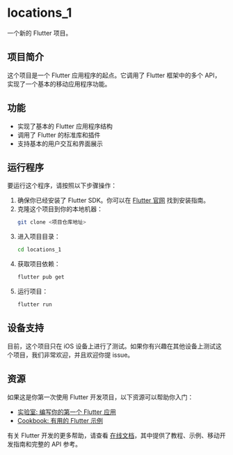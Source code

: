 # locations_1

一个新的 Flutter 项目。

## 项目简介

这个项目是一个 Flutter 应用程序的起点。它调用了 Flutter 框架中的多个 API，实现了一个基本的移动应用程序功能。

## 功能

- 实现了基本的 Flutter 应用程序结构
- 调用了 Flutter 的标准库和插件
- 支持基本的用户交互和界面展示

## 运行程序

要运行这个程序，请按照以下步骤操作：

1. 确保你已经安装了 Flutter SDK。你可以在 [Flutter 官网](https://docs.flutter.dev/get-started/install) 找到安装指南。
2. 克隆这个项目到你的本地机器：
    ```sh
    git clone <项目仓库地址>
    ```
3. 进入项目目录：
    ```sh
    cd locations_1
    ```
4. 获取项目依赖：
    ```sh
    flutter pub get
    ```
5. 运行项目：
    ```sh
    flutter run
    ```

## 设备支持

目前，这个项目只在 iOS 设备上进行了测试。如果你有兴趣在其他设备上测试这个项目，我们非常欢迎，并且欢迎你提 issue。

## 资源

如果这是你第一次使用 Flutter 开发项目，以下资源可以帮助你入门：

- [实验室: 编写你的第一个 Flutter 应用](https://docs.flutter.dev/get-started/codelab)
- [Cookbook: 有用的 Flutter 示例](https://docs.flutter.dev/cookbook)

有关 Flutter 开发的更多帮助，请查看 [在线文档](https://docs.flutter.dev/)，其中提供了教程、示例、移动开发指南和完整的 API 参考。
